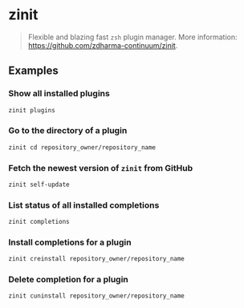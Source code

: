 # zinit

> Flexible and blazing fast `zsh` plugin manager. More information: <https://github.com/zdharma-continuum/zinit>.

## Examples

### Show all installed plugins

```bash
zinit plugins
```

### Go to the directory of a plugin

```bash
zinit cd repository_owner/repository_name
```

### Fetch the newest version of `zinit` from GitHub

```bash
zinit self-update
```

### List status of all installed completions

```bash
zinit completions
```

### Install completions for a plugin

```bash
zinit creinstall repository_owner/repository_name
```

### Delete completion for a plugin

```bash
zinit cuninstall repository_owner/repository_name
```
